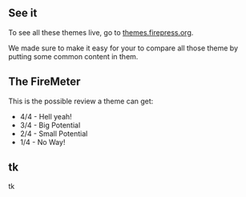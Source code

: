 ## See it

To see all these themes live, go to [themes.firepress.org](themes.firepress.org).

We made sure to make it easy for your to compare all those theme by putting some common content in them.

## The FireMeter

This is the possible review a theme can get:

- 4/4 - Hell yeah!
- 3/4 - Big Potential
- 2/4 - Small Potential
- 1/4 - No Way!

## tk

tk
